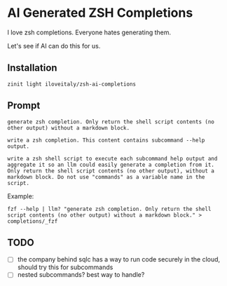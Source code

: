 # AI Generated ZSH Completions

I love zsh completions. Everyone hates generating them.

Let's see if AI can do this for us.

## Installation

```shell
zinit light iloveitaly/zsh-ai-completions
```

## Prompt

```
generate zsh completion. Only return the shell script contents (no other output) without a markdown block.

write a zsh completion. This content contains subcommand --help output.

write a zsh shell script to execute each subcommand help output and aggregate it so an llm could easily generate a completion from it. Only return the shell script contents (no other output), without a markdown block. Do not use "commands" as a variable name in the script.
```

Example:

```
fzf --help | llm? "generate zsh completion. Only return the shell script contents (no other output) without a markdown block." > completions/_fzf
```

## TODO

- [ ] the company behind sqlc has a way to run code securely in the cloud, should try this for subcommands
- [ ] nested subcommands? best way to handle?